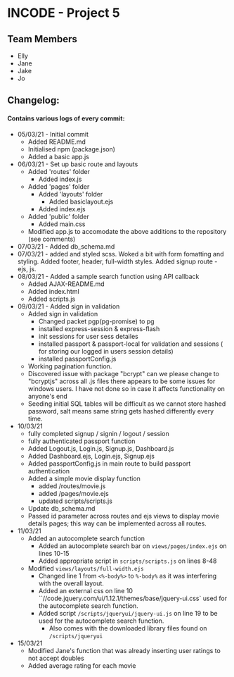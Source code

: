 # INCODE - Project 5

## Team Members

- Elly
- Jane
- Jake
- Jo

## Changelog:

#### Contains various logs of every commit:

- 05/03/21 - Initial commit
  - Added README.md
  - Initialised npm (package.json)
  - Added a basic app.js
- 06/03/21 - Set up basic route and layouts
  - Added 'routes' folder
    - Added index.js
  - Added 'pages' folder
    - Added 'layouts' folder
      - Added basiclayout.ejs
    - Added index.ejs
  - Added 'public' folder
    - Added main.css
  - Modified app.js to accomodate the above additions to the repository (see comments)
- 07/03/21 - Added db_schema.md
- 07/03/21 - added and styled scss. Woked a bit with form fomatting and styling. Added footer, header, full-width styles. Added signup route - ejs, js.
- 08/03/21 - Added a sample search function using API callback
  - Added AJAX-README.md
  - Added index.html
  - Added scripts.js
- 09/03/21 - Added sign in validation
  - Added sign in validation
    - Changed packet pgp(pg-promise) to pg
    - installed express-session & express-flash
    - init sessions for user sess detailes
    - installed passport & passport-local for validation and sessions ( for storing our logged in users session details)
    - installed passportConfig.js
  - Working pagination function.
  - Discovered issue with package "bcrypt" can we please change to "bcryptjs" across all .js files there appears to be some issues for windows users. I have not done so in case it affects functionality on anyone's end
  - Seeding initial SQL tables will be difficult as we cannot store hashed password, salt means same string gets hashed differently every time.
- 10/03/21
  - fully completed signup / signin / logout / session
  - fully authenticated passport function
  - Added Logout.js, Login.js, Signup.js, Dashboard.js
  - Added Dashboard.ejs, Login.ejs, Signup.ejs
  - Added passportConfig.js in main route to build passport authentication
  - Added a simple movie display function
    - added /routes/movie.js
    - added /pages/movie.ejs
    - updated scripts/scripts.js
  - Update db_schema.md
  - Passed id parameter across routes and ejs views to display movie details pages; this way can be implemented across all routes.
- 11/03/21
  - Added an autocomplete search function
    - Added an autocomplete search bar on `views/pages/index.ejs` on lines 10-15 
    - Added appropriate script in `scripts/scripts.js` on lines 8-48
  - Modified `views/layouts/full-width.ejs` 
    - Changed line 1 from `<%-body%>` to `%-body%` as it was interfering with the overall layout.
    - Added an external css on line 10 ``//code.jquery.com/ui/1.12.1/themes/base/jquery-ui.css` used for the autocomplete search function.
    - Added script `/scripts/jqueryui/jquery-ui.js` on line 19 to be used for the autocomplete search function.
      - Also comes with the downloaded library files found on `/scripts/jqueryui`
- 15/03/21
  - Modified Jane's function that was already inserting user ratings to not accept doubles
  - Added average rating for each movie
